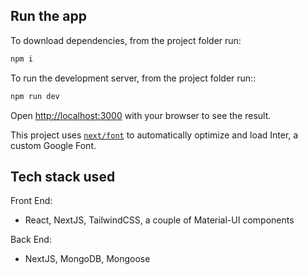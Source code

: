 ## Run the app
To download dependencies, from the project folder run:

```bash
npm i
```

To run the development server, from the project folder run::

```bash
npm run dev
```

Open [http://localhost:3000](http://localhost:3000) with your browser to see the result.

This project uses [`next/font`](https://nextjs.org/docs/basic-features/font-optimization) to automatically optimize and load Inter, a custom Google Font.

## Tech stack used

Front End:
- React, NextJS, TailwindCSS,  a couple of Material-UI components

Back End:
- NextJS, MongoDB, Mongoose

